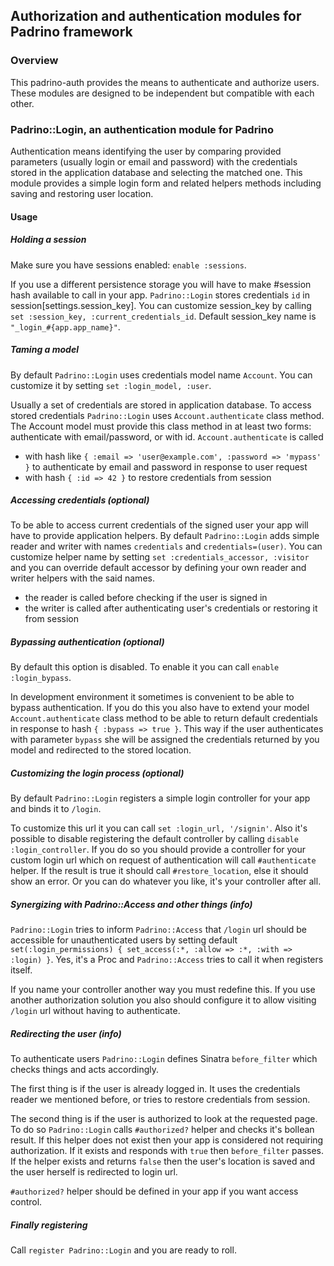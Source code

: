 ## Authorization and authentication modules for Padrino framework

### Overview

This padrino-auth provides the means to authenticate and authorize users.
These modules are designed to be independent but compatible with each other.

### Padrino::Login, an authentication module for Padrino

Authentication means identifying the user by comparing provided parameters
(usually login or email and password) with the credentials stored in the
application database and selecting the matched one. This module provides
a simple login form and related helpers methods including saving and
restoring user location.

#### Usage

##### Holding a session

Make sure you have sessions enabled: `enable :sessions`.

If you use a different persistence storage you will have to make #session hash
available to call in your app. `Padrino::Login` stores credentials `id` in
session[settings.session_key]. You can customize session_key by calling
`set :session_key, :current_credentials_id`. Default session_key name is
`"_login_#{app.app_name}"`.

##### Taming a model

By default `Padrino::Login` uses credentials model name `Account`. You can
customize it by setting `set :login_model, :user`.

Usually a set of credentials are stored in application database. To access
stored credentials `Padrino::Login` uses `Account.authenticate` class method.
The Account model must provide this class method in at least two forms:
authenticate with email/password, or with id. `Account.authenticate` is called

 * with hash like `{ :email => 'user@example.com', :password => 'mypass' }`
   to authenticate by email and password in response to user request
 * with hash `{ :id => 42 }` to restore credentials from session

##### Accessing credentials (optional)

To be able to access current credentials of the signed user your app will
have to provide application helpers. By default `Padrino::Login` adds simple
reader and writer with names `credentials` and `credentials=(user)`. You can
customize helper name by setting `set :credentials_accessor, :visitor` and you
can override default accessor by defining your own reader and writer helpers
with the said names.

 * the reader is called before checking if the user is signed in
 * the writer is called after authenticating user's credentials or restoring
   it from session

##### Bypassing authentication (optional)

By default this option is disabled. To enable it you can call
`enable :login_bypass`. 

In development environment it sometimes is convenient to be able to bypass
authentication. If you do this you also have to extend your model
`Account.authenticate` class method to be able to return default credentials in
response to hash `{ :bypass => true }`. This way if the user authenticates with
parameter `bypass` she will be assigned the credentials returned by you model
and redirected to the stored location.

##### Customizing the login process (optional)

By default `Padrino::Login` registers a simple login controller for your app
and binds it to `/login`.

To customize this url it you can call `set :login_url, '/signin'`. Also it's
possible to disable registering the default controller by calling
`disable :login_controller`. If you do so you should provide a controller for
your custom login url which on request of authentication will call
`#authenticate` helper. If the result is true it should call
`#restore_location`, else it should show an error. Or you can do whatever you
like, it's your controller after all.

##### Synergizing with Padrino::Access and other things (info)

`Padrino::Login` tries to inform `Padrino::Access` that `/login` url should be
accessible for unauthenticated users by setting default
`set(:login_permissions) { set_access(:*, :allow => :*, :with => :login) }`.
Yes, it's a Proc and `Padrino::Access` tries to call it when registers itself.

If you name your controller another way you must redefine this. If you use
another authorization solution you also should configure it to allow visiting
`/login` url without having to authenticate.

##### Redirecting the user (info)

To authenticate users `Padrino::Login` defines Sinatra `before_filter` which
checks things and acts accordingly.

The first thing is if the user is already logged in. It uses the credentials
reader we mentioned before, or tries to restore credentials from session.

The second thing is if the user is authorized to look at the requested page.
To do so `Padrino::Login` calls `#authorized?` helper and checks it's bollean
result. If this helper does not exist then your app is considered not requiring
authorization. If it exists and responds with `true` then `before_filter`
passes. If the helper exists and returns `false` then the user's location
is saved and the user herself is redirected to login url.

`#authorized?` helper should be defined in your app if you want access control.

##### Finally registering

Call `register Padrino::Login` and you are ready to roll.
